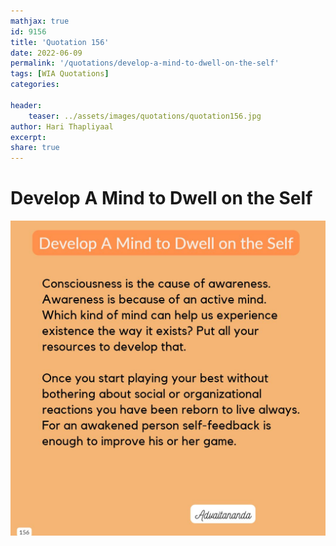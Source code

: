 ```yaml
---
mathjax: true
id: 9156
title: 'Quotation 156'
date: 2022-06-09
permalink: '/quotations/develop-a-mind-to-dwell-on-the-self'
tags: [WIA Quotations] 
categories: 

header:
    teaser: ../assets/images/quotations/quotation156.jpg
author: Hari Thapliyaal 
excerpt:
share: true 
---
```


# Develop A Mind to Dwell on the Self

![Develop A Mind to Dwell on the Self](../assets/images/quotations/quotation156.jpg)
